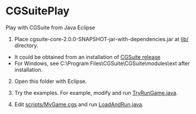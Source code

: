 # CGSuitePlay

Play with CGSuite from Java Eclipse

1. Place cgsuite-core-2.0.0-SNAPSHOT-jar-with-dependencies.jar at [lib/](lib/) directory.
  - It could be obtained from an installation of [CGSuite release](https://github.com/aaron-siegel/cgsuite/releases)
  - For Windows, see C:\Program Files\CGSuite\CGSuite\modules\ext after installation.

2. Open this folder with Eclipse.

3. Try the examples. For example, modify and run [TryRunGame.java](src/ctlab/TryRunGame.java).

4. Edit [scripts/MyGame.cgs](scripts/MyGame.cgs) and run [LoadAndRun.java](src/ctlab/LoadAndRun.java).

